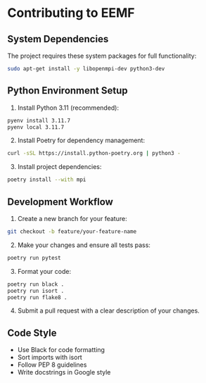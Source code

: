 # Contributing to EEMF

## System Dependencies

The project requires these system packages for full functionality:

```bash
sudo apt-get install -y libopenmpi-dev python3-dev
```

## Python Environment Setup

1. Install Python 3.11 (recommended):
```bash
pyenv install 3.11.7
pyenv local 3.11.7
```

2. Install Poetry for dependency management:
```bash
curl -sSL https://install.python-poetry.org | python3 -
```

3. Install project dependencies:
```bash
poetry install --with mpi
```

## Development Workflow

1. Create a new branch for your feature:
```bash
git checkout -b feature/your-feature-name
```

2. Make your changes and ensure all tests pass:
```bash
poetry run pytest
```

3. Format your code:
```bash
poetry run black .
poetry run isort .
poetry run flake8 .
```

4. Submit a pull request with a clear description of your changes.

## Code Style

- Use Black for code formatting
- Sort imports with isort
- Follow PEP 8 guidelines
- Write docstrings in Google style
